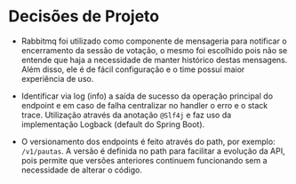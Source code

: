 # Decisões de Projeto

- Rabbitmq foi utilizado como componente de mensageria para notificar o encerramento da sessão de votação, o mesmo foi
  escolhido pois não se entende que haja a necessidade de manter histórico destas mensagens. Além disso, ele é de fácil
  configuração e o time possuí maior experiência de uso.

- Identificar via log (info) a saída de sucesso da operação principal do endpoint e em caso de falha centralizar no
  handler o erro e o stack trace. Utilização através da anotação `@Slf4j` e faz uso da implementação Logback (default do
  Spring Boot).

- O versionamento dos endpoints é feito através do path, por exemplo: `/v1/pautas`. A versão é definida no path
  para facilitar a evolução da API, pois permite que versões anteriores continuem funcionando sem a necessidade de
  alterar o código.
